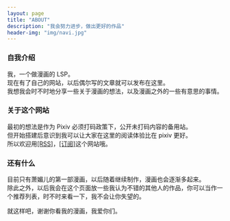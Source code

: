 ```yaml
---
layout: page
title: "ABOUT"
description: "我会努力进步，做出更好的作品"
header-img: "img/navi.jpg"
---
```


### 自我介绍

我，一个做漫画的 LSP。  
现在有了自己的网站，以后偶尔写的文章就可以发布在这里。  
我想我会时不时地分享一些关于漫画的想法，以及漫画之外的一些有意思的事情。

### 关于这个网站

最初的想法是作为 Pixiv 必须打码政策下，公开未打码内容的备用站。  
但开始搭建后意识到我可以让大家在这里的阅读体验比在 pixiv 更好。  
所以欢迎用[[RSS]](https://sspai.com/post/56198)，[[订阅]](https://naturerealized.com/feed.xml "我的RSS feed链接")这个网站哦。

### 还有什么

目前只有萧媚儿的第一部漫画，以后随着继续制作，漫画也会逐渐多起来。  
除此之外，以后我会在这个页面放一些我认为不错的其他人的作品，你可以当作一个推荐列表，时不时来看一下，我不会让你失望的。

就这样吧，谢谢你看我的漫画，我爱你们。
